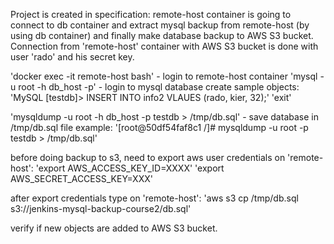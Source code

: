 Project is created in specification:
remote-host container is going to connect to db container and extract mysql backup from remote-host (by using db container) and finally make database backup to AWS S3 bucket.
Connection from 'remote-host' container with AWS S3 bucket is done with user 'rado' and his secret key.

'docker exec -it remote-host bash' - login to remote-host container
'mysql -u root -h db_host -p' - login to mysql database
create sample objects:
'MySQL [testdb]> INSERT INTO info2 VLAUES (rado, kier, 32);'
'exit'

'mysqldump -u root -h db_host -p testdb > /tmp/db.sql' - save database in /tmp/db.sql file
example: '[root@50df54faf8c1 /]# mysqldump -u root -p testdb > /tmp/db.sql'

before doing backup to s3, need to export aws user credentials on 'remote-host':
'export AWS_ACCESS_KEY_ID=XXXX'
'export AWS_SECRET_ACCESS_KEY=XXX'

after export credentials type on 'remote-host':
'aws s3 cp /tmp/db.sql s3://jenkins-mysql-backup-course2/db.sql'

verify if new objects are added to AWS S3 bucket.
